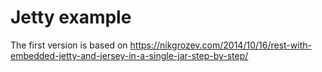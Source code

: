 # Jetty example

The first version is based on https://nikgrozev.com/2014/10/16/rest-with-embedded-jetty-and-jersey-in-a-single-jar-step-by-step/


